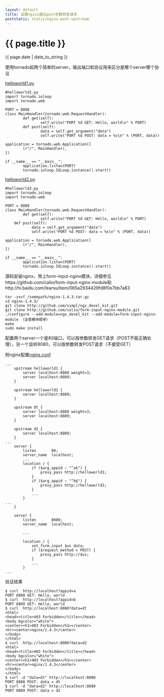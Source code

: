 ```yaml
---
layout: default
title: 设置nginx通过post参数转发请求
poststatic: static/nginx-post-upstream
---
```

{{ page.title }}
===============
{{ page.date | date_to_string }}

使用tornado起两个简单的server，输出端口和协议用来区分是哪个server哪个协议

[helloworld1.py]({{site.baseurl}}/{{page.poststatic}}/helloworld1.py)

	#helloworld1.py
	import tornado.ioloop
	import tornado.web
	
	PORT = 8888
	class MainHandler(tornado.web.RequestHandler):
	        def get(self):
	                self.write("PORT %d GET: Hello, world\n" % PORT)
	        def post(self):
	                data = self.get_argument("data")
	                self.write("PORT %d POST: data = %s\n" % (PORT, data))
	
	application = tornado.web.Application([
	        (r"/", MainHandler),
	])
	
	if __name__ == "__main__":
	        application.listen(PORT)
	        tornado.ioloop.IOLoop.instance().start()

[helloworld2.py]({{site.baseurl}}/{{page.poststatic}}/helloworld2.py)

	#helloworld2.py
	import tornado.ioloop
	import tornado.web
	
	PORT = 8889
	class MainHandler(tornado.web.RequestHandler):
	        def get(self):
	                self.write("PORT %d GET: Hello, world\n" % PORT)
        def post(self):
                data = self.get_argument("data")
                self.write("PORT %d POST: data = %s\n" % (PORT, data))
	
	application = tornado.web.Application([
	        (r"/", MainHandler),
	])
	
	if __name__ == "__main__":
	        application.listen(PORT)
	        tornado.ioloop.IOLoop.instance().start()

源码安装nginx，带上form-input-nginx模块，详细参见https://github.com/calio/form-input-nginx-module和http://hi.baidu.com/learsu/item/065a2934429fd8f0e7bb7a83

	tar -zxvf /somepath/nginx-1.4.3.tar.gz
	cd nginx-1.4.3/
	git clone http://github.com/simpl/ngx_devel_kit.git
	git clone http://github.com/calio/form-input-nginx-module.git
	./configure --add-module=ngx_devel_kit --add-module=form-input-nginx-module （注意模块顺序）
	make
	sudo make install

配置两个server一个是80端口，可以按参数转发GET请求（POST不能正确处理），另一个监听8080，可以按参数转发POST请求（不接受GET）

附nginx配置[nginx.conf]({{site.baseurl}}/{{page.poststatic}}//nginx.conf)

	...
	    upstream helloworld1 {
	        server localhost:8888 weight=3;
	        server localhost:8889;
	    }
	
	    upstream helloworld2 {
	        server localhost:8889;
	    }
	
	    upstream dt {
	        server localhost:8888 weight=3;
	        server localhost:8889;
	    }
	
	    upstream d2 {
	        server localhost:8889;
	    }
	...
	    server {
	        listen       80;
	        server_name  localhost;
	        ...
	        location / {
	            if ($arg_appid ~ "^a$") {
	                proxy_pass http://helloworld1;
	            }
	            if ($arg_appid ~ "^b$") {
	                proxy_pass http://helloworld2;
	            }
	            ...
	        }
	...
	    }
	
	    server {
	        listen       8080;
	        server_name  localhost;
	
	        ...
	
	        location / {
	            set_form_input $us data;
	            if ($request_method = POST) {
	                proxy_pass http://$us;
	            }
	            ...
	        }
	...

验证结果

	$ curl  http://localhost?appid=a
	PORT 8888 GET: Hello, world
	$ curl  http://localhost?appid=b
	PORT 8889 GET: Hello, world
	$ curl  http://localhost:8080?data=dt
	<html>
	<head><title>403 Forbidden</title></head>
	<body bgcolor="white">
	<center><h1>403 Forbidden</h1></center>
	<hr><center>nginx/1.4.3</center>
	</body>
	</html>
	$ curl  http://localhost:8080?data=d2
	<html>
	<head><title>403 Forbidden</title></head>
	<body bgcolor="white">
	<center><h1>403 Forbidden</h1></center>
	<hr><center>nginx/1.4.3</center>
	</body>
	</html>
	$ curl -d "data=dt" http://localhost:8080
	PORT 8888 POST: data = dt
	$ curl -d "data=d2" http://localhost:8080
	PORT 8889 POST: data = d2

